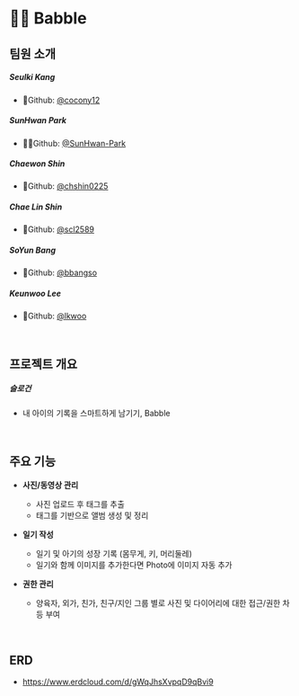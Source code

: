 # 👶🏻 Babble

## 팀원 소개

##### **Seulki Kang**

- 🍺Github: [@cocony12](https://github.com/cocony12)

##### **SunHwan Park**

- 🧙‍♂️Github: [@SunHwan-Park](https://github.com/SunHwan-Park)

##### **Chaewon Shin**  

- 🌮Github: [@chshin0225](https://github.com/chshin0225)

##### **Chae Lin Shin**

- 🍒Github: [@scl2589](https://github.com/scl2589)

##### **SoYun Bang**

- 🥨Github: [@bbangso](https://github.com/bbangso)

##### **Keunwoo Lee**

- 💪Github: [@lkwoo](https://github.com/lkwoo)

<br>

## 프로젝트 개요

##### 슬로건

- 내 아이의 기록을 스마트하게 남기기, Babble

<br>

## 주요 기능

- **사진/동영상 관리**
  - 사진 업로드 후 태그를 추출
  - 태그를 기반으로 앨범 생성 및 정리

- **일기 작성**
  - 일기 및 아기의 성장 기록 (몸무게, 키, 머리둘레)
  - 일기와 함께 이미지를 추가한다면 Photo에 이미지 자동 추가
- **권한 관리**
  - 양육자, 외가, 친가, 친구/지인 그룹 별로 사진 및 다이어리에 대한 접근/권한 차등 부여

<br>

## ERD

- https://www.erdcloud.com/d/gWqJhsXvpqD9qBvi9



